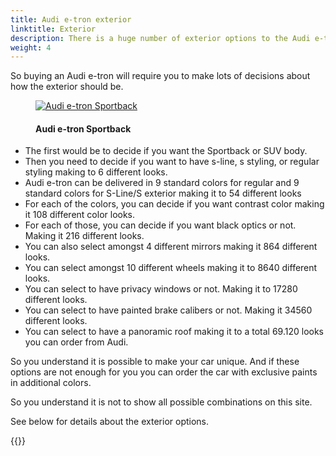 ```yaml
---
title: Audi e-tron exterior
linktitle: Exterior
description: There is a huge number of exterior options to the Audi e-tron. Paint colors, body shapes, wheels, paint styles, different optics, mirror types, and many more options making it possible to have more than 50.000 different exterior designs. 
weight: 4
---
```

<!-- markdownlint-disable MD033 -->

So buying an Audi e-tron will require you to make lots of decisions about how the exterior should be.

<figure>
    <a href="https://media.electrichasgoneaudi.net/multimedia/models/e-tron/exterior/exterior.jpg">
        <img src="https://media.electrichasgoneaudi.net/multimedia/models/e-tron/exterior/exteriors.jpg"
        class="img-fluid" alt="Audi e-tron Sportback" title="Audi e-tron Sportback">
    </a>
    <figcaption><h4>Audi e-tron Sportback</h4></figcaption>
</figure>

- The first would be to decide if you want the Sportback or SUV body.
- Then you need to decide if you want to have s-line, s styling, or regular styling making to 6 different looks.
- Audi e-tron can be delivered in 9 standard colors for regular and 9 standard colors for S-Line/S exterior making it to 54 different looks
- For each of the colors, you can decide if you want contrast color making it 108 different color looks.
- For each of those, you can decide if you want black optics or not. Making it 216 different looks.
- You can also select amongst 4 different mirrors making it 864 different looks.
- You can select amongst 10 different wheels making it to 8640 different looks.
- You can select to have privacy windows or not. Making it to 17280 different looks.
- You can select to have painted brake calibers or not. Making it 34560 different looks.
- You can select to have a panoramic roof making it to a total 69.120 looks you can order from Audi.

So you understand it is possible to make your car unique. And if these options are not enough for you you can order the car with exclusive paints in additional colors.

So you understand it is not to show all possible combinations on this site.

See below for details about the exterior options.

{{<children description="true" />}}
